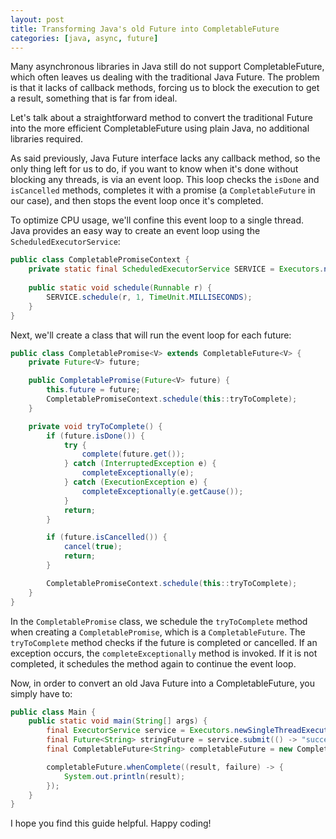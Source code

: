 ```yaml
---
layout: post
title: Transforming Java's old Future into CompletableFuture
categories: [java, async, future]
---
```


Many asynchronous libraries in Java still do not support CompletableFuture, which often leaves us dealing with the traditional Java Future. The problem is that it lacks of callback methods, forcing us to block the execution to get a result, something that is far from ideal.

Let's talk about a straightforward method to convert the traditional Future into the more efficient CompletableFuture using plain Java, no additional libraries required.

As said previously, Java Future interface lacks any callback method, so the only thing left for us to do, if you want to know when it's done without blocking any threads, is via an event loop. This loop checks the `isDone` and `isCancelled` methods, completes it with a promise (a `CompletableFuture` in our case), and then stops the event loop once it's completed.

To optimize CPU usage, we'll confine this event loop to a single thread. Java provides an easy way to create an event loop using the `ScheduledExecutorService`:


```java
public class CompletablePromiseContext {
    private static final ScheduledExecutorService SERVICE = Executors.newSingleThreadScheduledExecutor();
    
    public static void schedule(Runnable r) {
        SERVICE.schedule(r, 1, TimeUnit.MILLISECONDS);
    }
}
```

Next, we'll create a class that will run the event loop for each future:

```java
public class CompletablePromise<V> extends CompletableFuture<V> {
    private Future<V> future;

    public CompletablePromise(Future<V> future) {
        this.future = future;
        CompletablePromiseContext.schedule(this::tryToComplete);
    }

    private void tryToComplete() {
        if (future.isDone()) {
            try {
                complete(future.get());
            } catch (InterruptedException e) {
                completeExceptionally(e);
            } catch (ExecutionException e) {
                completeExceptionally(e.getCause());
            }
            return;
        }

        if (future.isCancelled()) {
            cancel(true);
            return;
        }

        CompletablePromiseContext.schedule(this::tryToComplete);
    }
}
```

In the `CompletablePromise` class, we schedule the `tryToComplete` method when creating a `CompletablePromise`, which is a `CompletableFuture`. The `tryToComplete` method checks if the future is completed or cancelled. If an exception occurs, the `completeExceptionally` method is invoked. If it is not completed, it schedules the method again to continue the event loop.

Now, in order to convert an old Java Future into a CompletableFuture, you simply have to:

```java
public class Main {
    public static void main(String[] args) {
        final ExecutorService service = Executors.newSingleThreadExecutor();
        final Future<String> stringFuture = service.submit(() -> "success");
        final CompletableFuture<String> completableFuture = new CompletablePromise<>(stringFuture);

        completableFuture.whenComplete((result, failure) -> {
            System.out.println(result);
        });
    }
}
```


I hope you find this guide helpful. Happy coding!
